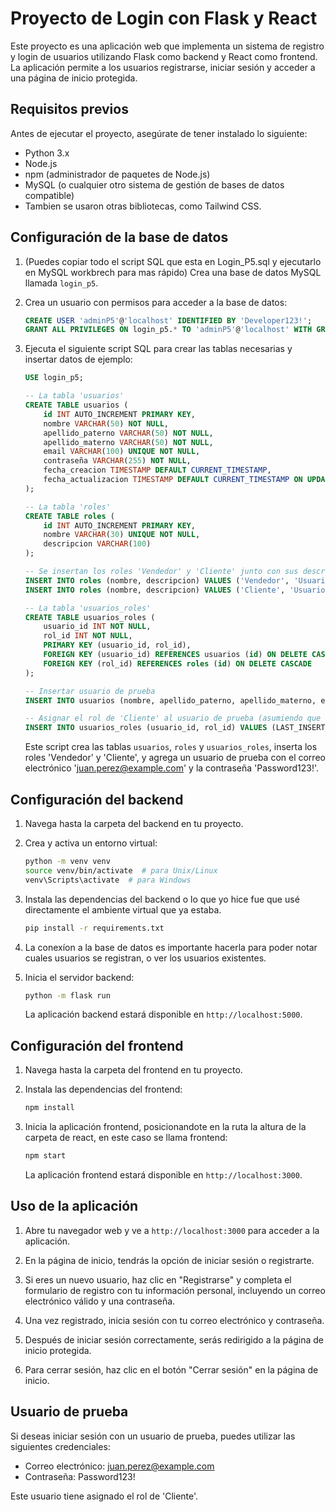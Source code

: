 # Proyecto de Login con Flask y React

Este proyecto es una aplicación web que implementa un sistema de registro y login de usuarios utilizando Flask como backend y React como frontend. La aplicación permite a los usuarios registrarse, iniciar sesión y acceder a una página de inicio protegida.

## Requisitos previos

Antes de ejecutar el proyecto, asegúrate de tener instalado lo siguiente:

- Python 3.x
- Node.js
- npm (administrador de paquetes de Node.js)
- MySQL (o cualquier otro sistema de gestión de bases de datos compatible)
- Tambien se usaron otras bibliotecas, como Tailwind CSS.

## Configuración de la base de datos

1. (Puedes copiar todo el script SQL que esta en Login_P5.sql y ejecutarlo en MySQL workbrech para mas rápido) Crea una base de datos MySQL llamada `login_p5`.

2. Crea un usuario con permisos para acceder a la base de datos:

   ```sql
   CREATE USER 'adminP5'@'localhost' IDENTIFIED BY 'Developer123!';
   GRANT ALL PRIVILEGES ON login_p5.* TO 'adminP5'@'localhost' WITH GRANT OPTION;
   ```

3. Ejecuta el siguiente script SQL para crear las tablas necesarias y insertar datos de ejemplo:

   ```sql
   USE login_p5;

   -- La tabla 'usuarios'
   CREATE TABLE usuarios (
       id INT AUTO_INCREMENT PRIMARY KEY,
       nombre VARCHAR(50) NOT NULL,
       apellido_paterno VARCHAR(50) NOT NULL,
       apellido_materno VARCHAR(50) NOT NULL,
       email VARCHAR(100) UNIQUE NOT NULL,
       contraseña VARCHAR(255) NOT NULL,
       fecha_creacion TIMESTAMP DEFAULT CURRENT_TIMESTAMP,
       fecha_actualizacion TIMESTAMP DEFAULT CURRENT_TIMESTAMP ON UPDATE CURRENT_TIMESTAMP
   );

   -- La tabla 'roles'
   CREATE TABLE roles (
       id INT AUTO_INCREMENT PRIMARY KEY,
       nombre VARCHAR(30) UNIQUE NOT NULL,
       descripcion VARCHAR(100)
   );

   -- Se insertan los roles 'Vendedor' y 'Cliente' junto con sus descripciones
   INSERT INTO roles (nombre, descripcion) VALUES ('Vendedor', 'Usuario que puede gestionar productos y ver sus ventas');
   INSERT INTO roles (nombre, descripcion) VALUES ('Cliente', 'Usuario que puede realizar compras y ver su historial de pedidos');

   -- La tabla 'usuarios_roles'
   CREATE TABLE usuarios_roles (
       usuario_id INT NOT NULL,
       rol_id INT NOT NULL,
       PRIMARY KEY (usuario_id, rol_id),
       FOREIGN KEY (usuario_id) REFERENCES usuarios (id) ON DELETE CASCADE,
       FOREIGN KEY (rol_id) REFERENCES roles (id) ON DELETE CASCADE
   );

   -- Insertar usuario de prueba
   INSERT INTO usuarios (nombre, apellido_paterno, apellido_materno, email, contraseña) VALUES ('Juan', 'Perez', 'Lopez', 'juan.perez@example.com', 'Password123!');

   -- Asignar el rol de 'Cliente' al usuario de prueba (asumiendo que el id de 'Cliente' es 2)
   INSERT INTO usuarios_roles (usuario_id, rol_id) VALUES (LAST_INSERT_ID(), 2);
   ```

   Este script crea las tablas `usuarios`, `roles` y `usuarios_roles`, inserta los roles 'Vendedor' y 'Cliente', y agrega un usuario de prueba con el correo electrónico 'juan.perez@example.com' y la contraseña 'Password123!'.

## Configuración del backend

1. Navega hasta la carpeta del backend en tu proyecto.

2. Crea y activa un entorno virtual:
   ```bash
   python -m venv venv
   source venv/bin/activate  # para Unix/Linux
   venv\Scripts\activate  # para Windows
   ```

3. Instala las dependencias del backend o lo que yo hice fue que usé directamente el ambiente virtual que ya estaba.
   ```bash
   pip install -r requirements.txt
   ```

4. La conexíon a la base de datos es importante hacerla para poder notar cuales usuarios se registran, o ver los usuarios existentes.

5. Inicia el servidor backend:
   ```bash
   python -m flask run
   ```
   La aplicación backend estará disponible en `http://localhost:5000`.
   


## Configuración del frontend

1. Navega hasta la carpeta del frontend en tu proyecto.

2. Instala las dependencias del frontend:
   ```bash
   npm install
   ```

3. Inicia la aplicación frontend, posicionandote en la ruta  la altura de la carpeta de react, en este caso se llama frontend:
   ```bash
   npm start
   ```

   La aplicación frontend estará disponible en `http://localhost:3000`.

## Uso de la aplicación

1. Abre tu navegador web y ve a `http://localhost:3000` para acceder a la aplicación.

2. En la página de inicio, tendrás la opción de iniciar sesión o registrarte.

3. Si eres un nuevo usuario, haz clic en "Registrarse" y completa el formulario de registro con tu información personal, incluyendo un correo electrónico válido y una contraseña.

4. Una vez registrado, inicia sesión con tu correo electrónico y contraseña.

5. Después de iniciar sesión correctamente, serás redirigido a la página de inicio protegida.

6. Para cerrar sesión, haz clic en el botón "Cerrar sesión" en la página de inicio.

## Usuario de prueba

Si deseas iniciar sesión con un usuario de prueba, puedes utilizar las siguientes credenciales:

- Correo electrónico: juan.perez@example.com
- Contraseña: Password123!

Este usuario tiene asignado el rol de 'Cliente'.
